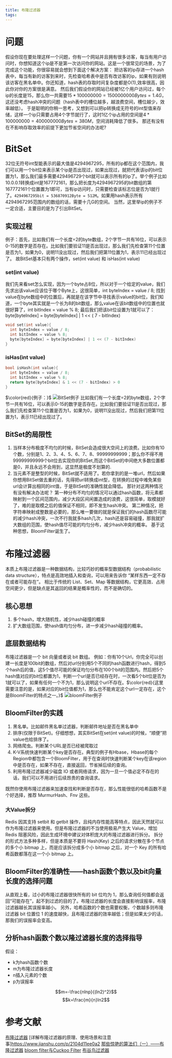 ```yaml
---
title: 布隆过滤器
tags:
---
```


# 问题
假设你现在要处理这样一个问题，你有一个网站并且拥有很多访客，每当有用户访问时，你想知道这个ip是不是第一次访问你的网站。这是一个很常见的场景，为了完成这个功能，你很容易就会想到下面这个解决方案：
把访客的ip存进一个hash表中，每当有新的访客到来时，先检查哈希表中是否有改访客的ip，如果有则说明该访客在黑名单中。你还知道，hash表的存取时间复杂度都是O(1),效率很高，因此你对你的方案很是满意。
然后我们假设你的网站已经被1亿个用户访问过，每个ip的长度是15，那么你一共需要$15 * 100000000 = 1500000000Bytes = 1.4G$，这还没考虑hash冲突的问题（hash表中的槽位越多，越浪费空间，槽位越少，效率越低）。
于是聪明的你稍一思考，又想到可以把ip转换成无符号的int型值来存储，这样一个ip只需要占用4个字节就行了，这时1亿个ip占用的空间是$4 * 100000000 = 400000000Bytes = 380M$，空间消耗降低了很多。
那还有没有在不影响存取效率的前提下更加节省空间的办法呢?

# BitSet
32位无符号int型能表示的最大值是4294967295，所有的ip都在这个范围内，我们可以用一个bit位来表示某个ip是否出现过，如果出现过，就把代表该ip的bit位置为1，那么我们最多需要429496729个bit就可以表示所有的ip了。举个例子比如10.0.0.1转换成int是167772161，那么把长度为4294967295的bit数组的第167772161个位置置为1即可，当有ip访问时，只需要检查该标志位是否为1就行了。`4294967295bit = 536870912Byte = 512M`。如果用hash表示所有4294967295范围内的数组的话，需要十几G的空间。
当然，这里举ip的例子不一定合适，主要目的是为了引出BitSet。

## 实现过程
例子：首先，比如我们有一个长度=2的byte数组，2个字节一共有16位，可以表示0-15的数字是否存在。比如我们要验证11是否出现过，那么我们先检查第11个位置是否为1，如果为0，说明11没出现过，然后我们把第11位置为1，表示11已经出现过了。
故BitSet基本只有两个操作，set(int value) 和 isHas(int value)

### set(int value)
我们先来看set怎么实现，因为一个byte占8位，所以对于一个给定的value，我们先求出该value应该位于哪个Byte上，这很简单，int byteIndex = value / 8;
找到value在byte数组中的位置后，再就是在该字节中寻找表示value的bit位，我们知道，一个byte其实就是一个长为8的bit数组，那么value在该bit数组中的位置也就很好算了，int bitIndex = value % 8;
最后我们把该bit位设置为1就可以了：byte[byteIndex] = byte[byteIndex] | 1 << ( 7 - bitIndex)
```c++
void set(int value){
  int byteIndex = value / 8;
  int bitIndex = value % 8;
  byte[byteIndex] = byte[byteIndex] | 1 << (7 - bitIndex)
}
```

### isHas(int value)
```c++
bool isHash(int value){
  int byteIndex = value / 8;
  int bitIndex = value % 8;
  return byte[byteIndex] & 1 << (7 - bitIndex) > 0
}

```

$\color{red}{例子：}$
![BitSet例子](https://cdn.jsdelivr.net/gh/AemonSwift/AemonSwift@latest/AemonSwift.github.io/images/bloom_filter1.png)
比如我们有一个长度=2的byte数组，2个字节一共有16位，可以表示0-15的数字是否存在。比如我们要验证11是否出现过，那么我们先检查第11个位置是否为1，如果为0，说明11没出现过，然后我们把第11位置为1，表示11已经出现过了。

## BitSet的局限性
1. 当样本分布极度不均匀的时候，BitSet会造成很大空间上的浪费。比如你有10个数，分别是1、2、3、4、5、6、7、8、99999999999；那么你不得不用99999999999个bit位去实现你的BitSet,而这个BitSet的中间绝大多数位置都是0，并且永远不会用到，这显然是极度不划算的.
2. 当元素不是整型的时候，BitSet就不适用了。若你拿到的是一堆url，然后如果你想用BitSet做去重的话，先得把url转换成int型，在转换的过程中难免某些url会计算出相同的int值，于是BitSet的准确性就会降低。
那针对这两种情况有没有解决办法呢？
第一种分布不均匀的情况可以通过hash函数，将元素都映射到一个区间范围内，减少大段区间闲置造成的浪费，这很简单，取模就好了，难的是取模之后的值保证不相同，即不发生hash冲突。
第二种情况，把字符串映射成整数是必要的，那么唯一要做的就是保证我们的hash函数尽可能的减少hash冲突，一次不行我就多hash几次，hash还是容易碰撞，那我就扩大数组的范围，使hash值尽可能的均匀分布，减少hash冲突的概率。
基于这种思想，BloomFilter诞生了。

# 布隆过滤器
本质上布隆过滤器是一种数据结构，比较巧妙的概率型数据结构（probabilistic data structure），特点是高效地插入和查询，可以用来告诉你 “某样东西一定不存在或者可能存在”。
相比于传统的 List、Set、Map 等数据结构，它更高效、占用空间更少，但是缺点是其返回的结果是概率性的，而不是确切的。

## 核心思想
1. 多个hash，增大随机性，减少hash碰撞的概率
2. 扩大数组范围，使hash值均匀分布，进一步减少hash碰撞的概率。

## 底层数据结构
布隆过滤器是一个 bit 向量或者说 bit 数组。
例如：你有10个Url，你完全可以创建一长度是100bit的数组，然后对url分别用5个不同的hash函数进行hash，得到5个hash后的值，这5个值尽可能的保证均匀分布在100个bit的范围内。然后把5个hash值对应的bit位都置为1，判断一个url是否已经存在时，一次看5个bit位是否为1就可以了，如果有任何一个不为1，那么说明这个url不存在。$\color{red}{这里需要注意的是，如果对应的bit位值都为1，那么也不能肯定这个url一定存在，这个是BloomFilter的特点之一。}$
![bloomFilter例子](https://cdn.jsdelivr.net/gh/AemonSwift/AemonSwift@latest/AemonSwift.github.io/images/bloomFilter2.png)

## BloomFilter的实践
1. 黑名单。比如邮件黑名单过滤器，判断邮件地址是否在黑名单中
2. 排序(仅限于BitSet)。仔细想想，其实BitSet在set(int value)的时候，“顺便”把value也给排序了。
3. 网络爬虫。判断某个URL是否已经被爬取过
4. K-V系统快速判断某个key是否存在。典型的例子有Hbase，Hbase的每个Region中都包含一个BloomFilter，用于在查询时快速判断某个key在该region中是否存在，如果不存在，直接返回，节省掉后续的查询。
5. 利用布隆过滤器减少磁盘 IO 或者网络请求，因为一旦一个值必定不存在的话，我们可以不用进行后续昂贵的查询请求。

既然你使用布隆过滤器来加速查找和判断是否存在，那么性能很低的哈希函数不是个好选择，推荐 MurmurHash、Fnv 这些。

### 大Value拆分
Redis 因其支持 setbit 和 getbit 操作，且纯内存性能高等特点，因此天然就可以作为布隆过滤器来使用。但是布隆过滤器的不当使用极易产生大 Value，增加 Redis 阻塞风险，因此生成环境中建议对体积庞大的布隆过滤器进行拆分。
拆分的形式方法多种多样，但是本质是不要将 Hash(Key) 之后的请求分散在多个节点的多个小 bitmap 上，而是应该拆分成多个小 bitmap 之后，对一个 Key 的所有哈希函数都落在这一个小 bitmap 上。

## BloomFilter的准确性——hash函数个数以及bit向量长度的选择问题
从直观上看，过小的布隆过滤器很快所有的 bit 位均为 1，那么查询任何值都会返回“可能存在”，起不到过滤的目的了。布隆过滤器的长度会直接影响误报率，布隆过滤器越长其误报率越小。
另外，哈希函数的个数也需要权衡，个数越多则布隆过滤器 bit 位置位 1 的速度越快，且布隆过滤器的效率越低；但是如果太少的话，那我们的误报率会变高。

## 分析hash函数个数以隆过滤器长度的选择指导
假设：
- k为hash函数个数
- m为布隆过滤器长度
- n插入元素的个数
- p为误报率

$$m=-\frac{nlnp}{(ln2)^2}$$
$$k=\frac{m}{n}ln2$$

# 参考文献
[布隆过滤器](https://en.wikipedia.org/wiki/Bloom_filter)
[详解布隆过滤器的原理、使用场景和注意事]https://www.jianshu.com/p/2104d11ee0a2
[那些惊艳的算法们（一）——布隆过滤器](http://blog.lanjingdejia.com/articles/2018/07/13/1531479344453.html)
[bloom filter与Cuckoo Filter](https://blog.csdn.net/chdhust/article/details/48576961)
[布谷鸟过滤器](https://blog.csdn.net/qq_17305249/article/details/94996252)
